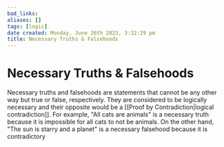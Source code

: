 ```yaml
---
bad_links: 
aliases: []
tags: [logic]
date created: Monday, June 26th 2023, 3:32:29 pm
title: Necessary Truths & Falsehoods
---
```


# Necessary Truths & Falsehoods

Necessary truths and falsehoods are statements that cannot be any other way but true or false, respectively. They are considered to be logically necessary and their opposite would be a [[Proof by Contradiction|logical contradiction]]. For example, "All cats are animals" is a necessary truth because it is impossible for all cats to not be animals. On the other hand, "The sun is starry and a planet" is a necessary falsehood because it is contradictory

